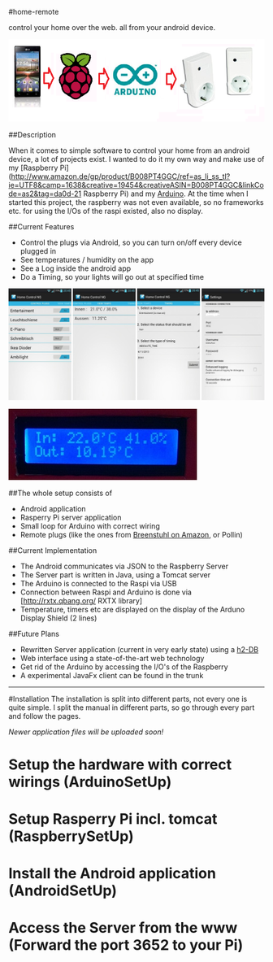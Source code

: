 #home-remote

control your home over the web. all from your android device.

![alt text](https://raw.githubusercontent.com/DaHu4wA/home-remote/master/Server/resource/titleimage.png "Logo")

##Description

When it comes to simple software to control your home from an android device, a lot of projects exist. I wanted to do it my own way and make use of my [Raspberry Pi](http://www.amazon.de/gp/product/B008PT4GGC/ref=as_li_ss_tl?ie=UTF8&camp=1638&creative=19454&creativeASIN=B008PT4GGC&linkCode=as2&tag=da0d-21 Raspberry Pi) and my [Arduino](http://www.amazon.de/gp/product/B008GRTSV6/ref=as_li_ss_tl?ie=UTF8&camp=1638&creative=19454&creativeASIN=B008GRTSV6&linkCode=as2&tag=da0d-21). At the time when I started this project, the raspberry was not even available, so no frameworks etc. for using the I/Os of the raspi existed, also no display.

##Current Features
  * Control the plugs via Android, so you can turn on/off every device plugged in
  * See temperatures / humidity on the app
  * See a Log inside the android app
  * Do a Timing, so your lights will go out at specified time

![alt text](https://raw.githubusercontent.com/DaHu4wA/home-remote/master/Server/resource/images/allimages-small.jpg "Logo2")

![alt text](https://raw.githubusercontent.com/DaHu4wA/home-remote/master/Server/resource/images/displaysmall.jpg "Logo2")

##The whole setup consists of
  * Android application
  * Rasperry Pi server application
  * Small loop for Arduino with correct wiring
  * Remote plugs (like the ones from [Breenstuhl on Amazon](http://www.amazon.de/gp/product/B001AX8QUM/ref=as_li_ss_tl?ie=UTF8&camp=1638&creative=19454&creativeASIN=B001AX8QUM&linkCode=as2&tag=da0d-21), or Pollin)

##Current Implementation
  * The Android communicates via JSON to the Raspberry Server
  * The Server part is written in Java, using a Tomcat server
  * The Arduino is connected to the Raspi via USB
  * Connection between Raspi and Arduino is done via [http://rxtx.qbang.org/ RXTX library]
  * Temperature, timers etc are displayed on the display of the Arduno Display Shield (2 lines)

##Future Plans
  * Rewritten Server application (current in very early state) using a [h2-DB]([http://www.h2database.com/html/main.html )
  * Web interface using a state-of-the-art web technology
  * Get rid of the Arduino by accessing the I/O's of the Raspberry
  * A experimental JavaFx client can be found in the trunk

----

#Installation
The installation is split into different parts, not every one is quite simple.
I split the manual in different parts, so go through every part and follow the pages.

 _*Newer application files will be uploaded soon!*_

  # Setup the hardware with correct wirings (ArduinoSetUp)
  # Setup Rasperry Pi incl. tomcat (RaspberrySetUp)
  # Install the Android application (AndroidSetUp)
  # Access the Server from the www (Forward the port 3652 to your Pi)

